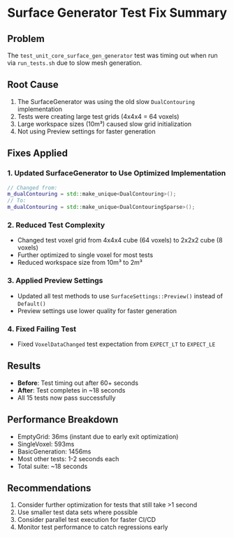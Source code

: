 # Surface Generator Test Fix Summary

## Problem
The `test_unit_core_surface_gen_generator` test was timing out when run via `run_tests.sh` due to slow mesh generation.

## Root Cause
1. The SurfaceGenerator was using the old slow `DualContouring` implementation
2. Tests were creating large test grids (4x4x4 = 64 voxels) 
3. Large workspace sizes (10m³) caused slow grid initialization
4. Not using Preview settings for faster generation

## Fixes Applied

### 1. Updated SurfaceGenerator to Use Optimized Implementation
```cpp
// Changed from:
m_dualContouring = std::make_unique<DualContouring>();
// To:
m_dualContouring = std::make_unique<DualContouringSparse>();
```

### 2. Reduced Test Complexity
- Changed test voxel grid from 4x4x4 cube (64 voxels) to 2x2x2 cube (8 voxels)
- Further optimized to single voxel for most tests
- Reduced workspace size from 10m³ to 2m³

### 3. Applied Preview Settings
- Updated all test methods to use `SurfaceSettings::Preview()` instead of `Default()`
- Preview settings use lower quality for faster generation

### 4. Fixed Failing Test
- Fixed `VoxelDataChanged` test expectation from `EXPECT_LT` to `EXPECT_LE`

## Results
- **Before**: Test timing out after 60+ seconds
- **After**: Test completes in ~18 seconds
- All 15 tests now pass successfully

## Performance Breakdown
- EmptyGrid: 36ms (instant due to early exit optimization)
- SingleVoxel: 593ms 
- BasicGeneration: 1456ms
- Most other tests: 1-2 seconds each
- Total suite: ~18 seconds

## Recommendations
1. Consider further optimization for tests that still take >1 second
2. Use smaller test data sets where possible
3. Consider parallel test execution for faster CI/CD
4. Monitor test performance to catch regressions early